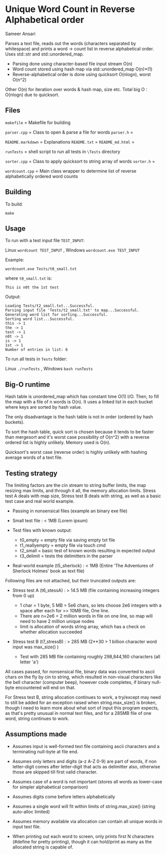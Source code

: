 Unique Word Count in Reverse Alphabetical order
===
Sameer Ansari

Parses a text file, reads out the words (characters separated by whitespace) and prints a word -> count list in reverse alphabetical order. Uses std::str and std::unordered_map.

* Parsing done using character-based file input stream		O(n)
* Word count stored using hash map via std::unordered_map	O(n)*(1)
* Reverse-alphabetical order is done using quicksort		O(nlogn), worst O(n^2)

Other O(n) for iteration over words & hash map, size etc.
Total big O : O(nlogn) due to quicksort.

Files
---
`makefile`        = Makefile for building

`parser.cpp`      = Class to open & parse a file for words
`parser.h`        = 

`README.markdown` = Explanations
`README.txt`      = 
`README_md.html`  = 

`runTests`        = shell script to run all tests in `\Tests` directory

`sorter.cpp`      = Class to apply quicksort to string array of words
`sorter.h`        = 

`wordcount.cpp`   = Main class wrapper to determine list of reverse alphabetically ordered word counts


Building
---
To build:

	make

Usage
---
To run with a test input file `TEST_INPUT`: 

Linux `wordcount TEST_INPUT` , Windows `wordcount.exe TEST_INPUT`

Example:
	
	wordcount.exe Tests/t0_small.txt

where `t0_small.txt` is:

	This is n0t the 1st test

Output:

	Loading Tests/t2_small.txt...Successful.
	Parsing input file 'Tests/t2_small.txt' to map...Successful.
	Generating word list for sorting...Successful.
	Sorting word list...Successful.
	this -> 1
	the -> 1
	test -> 1
	n0t -> 1
	is -> 1
	1st -> 1
	Number of entries in list: 6


To run all tests in `Tests` folder:

Linux `./runTests` , Windows `bash runTests`

Big-O runtime
---
Hash table is unordered_map which has constant time O(1) I/O. Then, to fill the map with a file of n words is O(n).
It uses a linked list in each bucket where keys are sorted by hash value.

The only disadvantage is the hash table is not in order (ordered by hash buckets). 

To sort the hash table, quick sort is chosen because it tends to be faster than mergesort and it's worst case possibility of O(n^2) with a reverse ordered list is highly unlikely. Memory used is O(n).

Quicksort's worst case (reverse order) is highly unlikely with hashing average words of a text file.


Testing strategy
---
The limiting factors are the cin stream to string buffer limits, the map resizing max limits, and through it all, the memory allocation limits. Stress test A deals with map size, Stress test B deals with string, as well as a basic test case and real world example.

* Passing in nonsensical files (example an binary exe file)

* Small test file :    < 1MB    (Lorem ipsum)

* Test files with known output:
	* t0_empty       =  empty file via saving empty txt file
	* t1_reallyempty =  empty file via touch cmd
	* t2_small       =  basic test of known words resulting in expected output
	* t3_delimit     =  tests the delimitters in the parser

* Real-world example (t5_sherlock) :  < 1MB    (Entire 'The Adventures of Sherlock Holmes' book as text file)

Following files are not attached, but their truncated outputs are:

* Stress test A (t6_stessA) :      > 14.5 MB  (file containing increasing integers from 0 up)
	* 1 char = 1 byte, 5 MB = 5e6 chars, so lets choose 2e6 integers with a space after each for >> 10MB file, One line.
	* There are n=2e6 = 2 million words in file on one line, so map will need to have 2 million unique nodes
	* limit is allocation of words string array, which has a check on whether allocation succeeded

* Stress test B (t7_stressB) :      > 285 MB (2**30 > 1 billion character word input was max_size() )
	* Test with 285 MB file containing roughly 298,844,160 characters (all letter 'a')


All cases passed, for nonsensical file, binary data was converted to ascii chars on the fly by cin to string, which resulted in non-visual characters like the bell character (computer beep), however code completes, if binary null-byte encountered will end on that. 

For Stress test B, string allocation continues to work, a try/except may need to still be added for an exception raised when string.max_size() is broken, though I need to learn more about what sort of input this program expects, as that's pretty unusual in normal text files, and for a 285MB file of one word, string continues to work.


Assumptions made
---
* Assumes input is well-formed text file containing ascii characters and a terminating null-byte at file end.
* Assumes only letters and digits (a-z A-Z 0-9) are part of words, if non letter-digit comes after letter-digit that acts as delimitter also, otherwise those are skipped till first valid character.

* Assumes case of a word is not important (stores all words as lower-case for simpler alphabetical comparison)
* Assumes digits come before letters alphabetically
* Assumes a single word will fit within limits of string.max_size() (string auto-alloc limited)
* Assumes memory available via allocation can contain all unique words in input text file.
* When printing out each word to screen, only prints first N characters (#define for pretty printing), though it can hold/print as many as the allocated string is capable of.